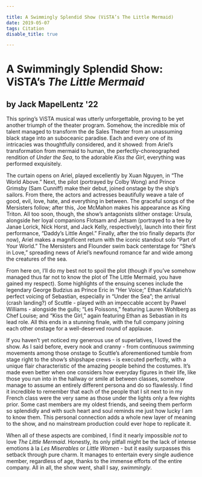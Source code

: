 ```yaml
---

title: A Swimmingly Splendid Show (ViSTA’s The Little Mermaid)
date: 2019-05-07
tags: Citation
disable_title: true

---
```


# A Swimmingly Splendid Show: ViSTA’s *The Little Mermaid*

## by Jack MapelLentz '22

This spring’s ViSTA musical was utterly unforgettable, proving to be yet another triumph of the theater program. Somehow, the incredible mix of talent managed to transform the de Sales Theater from an unassuming black stage into an suboceanic paradise. Each and every one of its intricacies was thoughtfully considered, and it showed: from Ariel’s transformation from mermaid to human, the perfectly-choreographed rendition of *Under the Sea*, to the adorable *Kiss the Girl*, everything was performed exquisitely.

The curtain opens on Ariel, played excellently by Xuan Nguyen, in “The World Above.” Next, the pilot (portrayed by Colby Wong) and Prince Grimsby (Sam Cunniff) make their debut, joined onstage by the ship’s sailors. From there, the actors and actresses beautifully weave a tale of good, evil, love, hate, and everything in between. The graceful songs of the Mersisters follow; after this, Joe McMahon makes his appearance as King Triton. All too soon, though, the show’s antagonists slither onstage: Ursula, alongside her loyal companions Flotsam and Jetsam (portrayed to a tee by Janae Lorick, Nick Horst, and Jack Kelly, respectively), launch into their first performance, “Daddy’s Little Angel.” Finally, after the trio finally departs (for now), Ariel makes a magnificent return with the iconic standout solo “Part of Your World.” The Mersisters and Flounder swim back centerstage for “She’s in Love,” spreading news of Ariel’s newfound romance far and wide among the creatures of the sea.

From here on, I’ll do my best not to spoil the plot (though if you’ve somehow managed thus far not to know the plot of The Little Mermaid, you have gained my respect). Some highlights of the ensuing scenes include the legendary George Budzius as Prince Eric in “Her Voice;” Ethan Kalafatich’s perfect voicing of Sebastian, especially in “Under the Sea”; the arrival (crash landing?) of Scuttle - played with an impeccable accent by Pawel Williams - alongside the gulls; “Les Poissons,” featuring Lauren Wohlberg as Chef Louise; and “Kiss the Girl,” again featuring Ethan as Sebastian in its lead role. All this ends in a stunning finale, with the full company joining each other onstage for a well-deserved round of applause.

If you haven’t yet noticed my generous use of superlatives, I loved the show. As I said before, every nook and cranny - from continuous swimming movements among those onstage to Scuttle’s aforementioned tumble from stage right to the show’s shipshape crews - is executed perfectly, with a unique flair characteristic of the amazing people behind the costumes. It’s made even better when one considers how everyday figures in their life, like those you run into in the hallway or smile at between classes, somehow manage to assume an entirely different persona and do so flawlessly. I find it incredible to remember that each of the people that I sit next to in my French class were the very same as those under the lights only a few nights prior. Some cast members are my oldest friends, and seeing them perform so splendidly and with such heart and soul reminds me just how lucky I am to know them. This personal connection adds a whole new layer of meaning to the show, and no mainstream production could ever hope to replicate it.

When all of these aspects are combined, I find it nearly impossible *not* to love *The Little Mermaid*. Honestly, its only pitfall might be the lack of intense emotions à la *Les Miserables* or *Little Women* - but it easily surpasses this setback through pure charm. It manages to entertain every single audience member, regardless of age, thanks to the immense efforts of the entire company. All in all, the show went, shall I say, *swimmingly*.
